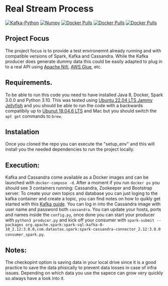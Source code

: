 # Real Stream Process

[![Kafka-Python](https://img.shields.io/pypi/pyversions/kafka-python.svg)](https://pypi.python.org/pypi/kafka-python)
[![Numpy](https://img.shields.io/badge/numpy-%23013243.svg?style=for-the-badge&logo=numpy&logoColor=white)](https://pypi.org/project/numpy/)
[![Docker Pulls](https://img.shields.io/badge/cassandra-%231287B1.svg?style=for-the-badge&logo=apache-cassandra&logoColor=white)](https://hub.docker.com/_/cassandra)
[![Docker Pulls](https://img.shields.io/badge/Apache%20Kafka-000?style=for-the-badge&logo=apachekafka)](https://hub.docker.com/r/confluentinc/cp-zookeeper/tags)
[![Docker Pulls](https://img.shields.io/badge/Apache%20Kafka-000?style=for-the-badge&logo=apachekafka)](https://hub.docker.com/r/confluentinc/cp-server)

## Project Focus

The project focus is to provide a test environemnt already running and with compatible versions of Spark, Kafka and Cassandra. While the Kafka producer does generate dummy data this could be easily adapted to plug in to a real API using [Apache Nifi](https://nifi.apache.org/), [AWS Glue](https://aws.amazon.com/glue/), etc.

## Requirements.
To be able to run this code you need to have installed Java 8, Docker, Spark 3.0.0 and Python 3.10. This was tested using [Ubuntu 22.04 LTS Jammy Jellyfish](https://releases.ubuntu.com/22.04/) and you should be able to run the code with a backwards compatibily up to [Ubunut 18.04.6 LTS](https://releases.ubuntu.com/18.04/) and Mac but you should switch the `apt get` commands to `brew`.

## Instalation
Once you cloned the repo you can execute the "setup_env" and this will install you the needed dependencies to run the project locally.

## Execution:
Kafka and Cassandra come available as a Docker images and can be launched with `docker-compose -d`. After a moment if you run `docker ps` you should see 3 containers running: Cassandra, Zookeeper and Bootstrap server. To create your own topics and database you can just loging to the kafka container and create a topic, you can find notes on how to quikly get started with this [Kafka guide](https://kafka.apache.org/quickstart). You can log in into the Cassandra image with user name and password both `cassandra`. 
You can update your hosts, ports and names inside the `config.py`, once done you can start your producer with `python3 producer.py` and kick off your consumer with `spark-submit --packages org.apache.spark:spark-sql-kafka-0-10_2.12:3.0.0,com.datastax.spark:spark-cassandra-connector_2.12:3.0.0 consumer_spark.py`.

## Notes:
The checkopint option is saving data in your local drive since it is a good practice to save the data phisically to prevent data losses in case of infra issues. Depending on which data you use the sapece can grow very quickly so always have a look into it. 
